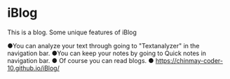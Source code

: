 # iBlog
This is a blog. Some unique features of iBlog


●You can analyze your text through going to "Textanalyzer" in the navigation bar.
●You can keep your notes by going to Quick notes in navigation bar.
● Of course you can read blogs.
● https://chinmay-coder-10.github.io/iBlog/
